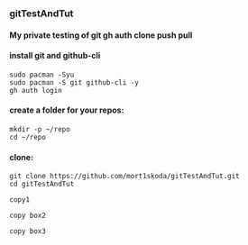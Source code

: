 ### gitTestAndTut
#### My private testing of git gh auth clone push pull

#### install git and github-cli
```
sudo pacman -Syu
sudo pacman -S git github-cli -y
gh auth login
```

#### create a folder for your repos:
```
mkdir -p ~/repo
cd ~/repo
```

#### clone:

```
git clone https://github.com/mort1skoda/gitTestAndTut.git
cd gitTestAndTut
```


```
copy1
```



```
copy box2
```



```
copy box3
```



